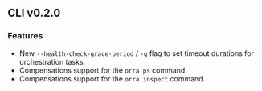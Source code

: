 ## CLI v0.2.0

### Features
- New `--health-check-grace-period` / `-g` flag to set timeout durations for orchestration tasks.
- Compensations support for the `orra ps` command.
- Compensations support for the `orra inspect` command. 

